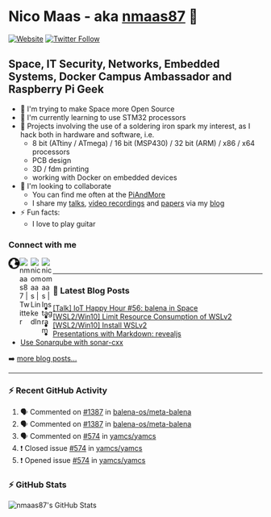 # Nico Maas - aka [nmaas87][website] 👋

[![Website](https://img.shields.io/website?label=nico-maas.de&style=for-the-badge&url=https%3A%2F%2Fwww.nico-maas.de)](https://www.nico-maas.de)
[![Twitter Follow](https://img.shields.io/twitter/follow/nmaas87?color=1DA1F2&logo=twitter&style=for-the-badge)](https://twitter.com/intent/follow?original_referer=https%3A%2F%2Fgithub.com%2Fnmaas87&screen_name=nmaas87)

## Space, IT Security, Networks, Embedded Systems, Docker Campus Ambassador and Raspberry Pi Geek

- 🔭 I'm trying to make Space more Open Source
- 🌱 I'm currently learning to use STM32 processors
- 🎉 Projects involving the use of a soldering iron spark my interest, as I hack both in hardware and software, i.e.
  - 8 bit (ATtiny / ATmega) / 16 bit (MSP430) / 32 bit (ARM) / x86 / x64 processors
  - PCB design
  - 3D / fdm printing
  - working with Docker on embedded devices
- 👯 I'm looking to collaborate
  - You can find me often at the [PiAndMore][piandmore]
  - I share my [talks], [video recordings] and [papers] via my [blog][website]
- ⚡ Fun facts:
  - I love to play guitar

### Connect with me

[<img align="left" alt="nico-maas.de" width="22px" src="https://raw.githubusercontent.com/iconic/open-iconic/master/svg/globe.svg" />][website]
[<img align="left" alt="nmaas87 | Twitter" width="22px" src="https://cdn.jsdelivr.net/npm/simple-icons@v3/icons/twitter.svg" />][twitter]
[<img align="left" alt="nicomaas | LinkedIn" width="22px" src="https://cdn.jsdelivr.net/npm/simple-icons@v3/icons/linkedin.svg" />][linkedin]
[<img align="left" alt="nicomaas | Instagram" width="22px" src="https://cdn.jsdelivr.net/npm/simple-icons@v3/icons/keybase.svg" />][keybase]

<br />

---

### 📕 Latest Blog Posts

<!-- BLOG-POST-LIST:START -->
- [[Talk] IoT Happy Hour #56: balena in Space](https://www.nico-maas.de/?p=2358&utm_source=rss&utm_medium=rss&utm_campaign=talk-iot-happy-hour-56-balena-in-space)
- [[WSL2/Win10] Limit Resource Consumption of WSLv2](https://www.nico-maas.de/?p=2313&utm_source=rss&utm_medium=rss&utm_campaign=wsl2-win10-limit-resource-consumption-of-wslv2)
- [[WSL2/Win10] Install WSLv2](https://www.nico-maas.de/?p=2309&utm_source=rss&utm_medium=rss&utm_campaign=wsl2-win10-install-wslv2)
- [Presentations with Markdown: revealjs](https://www.nico-maas.de/?p=2306&utm_source=rss&utm_medium=rss&utm_campaign=presentations-with-markdown-revealjs)
- [Use Sonarqube with sonar-cxx](https://www.nico-maas.de/?p=2300&utm_source=rss&utm_medium=rss&utm_campaign=use-sonarqube-with-sonar-cxx)
<!-- BLOG-POST-LIST:END -->

➡️ [more blog posts...](https://www.nico-maas.de)

---

### :zap: Recent GitHub Activity
  
<!--START_SECTION:activity-->
1. 🗣 Commented on [#1387](https://github.com/balena-os/meta-balena/issues/1387) in [balena-os/meta-balena](https://github.com/balena-os/meta-balena)
2. 🗣 Commented on [#1387](https://github.com/balena-os/meta-balena/issues/1387) in [balena-os/meta-balena](https://github.com/balena-os/meta-balena)
3. 🗣 Commented on [#574](https://github.com/yamcs/yamcs/issues/574) in [yamcs/yamcs](https://github.com/yamcs/yamcs)
4. ❗️ Closed issue [#574](https://github.com/yamcs/yamcs/issues/574) in [yamcs/yamcs](https://github.com/yamcs/yamcs)
5. ❗️ Opened issue [#574](https://github.com/yamcs/yamcs/issues/574) in [yamcs/yamcs](https://github.com/yamcs/yamcs)
<!--END_SECTION:activity-->

### :zap: GitHub Stats

  <img align="left" alt="nmaas87's GitHub Stats" src="https://github-readme-stats.codestackr.vercel.app/api?username=nmaas87&show_icons=true&hide_border=true" />


[website]: https://www.nico-maas.de
[twitter]: https://twitter.com/nmaas87
[linkedin]: https://linkedin.com/in/nicomaas
[keybase]: https://keybase.io/nicomaas
[piandmore]: https://piandmore.de/en/
[talks]: https://www.nico-maas.de/?cat=392
[video recordings]: https://www.nico-maas.de/?page_id=1244
[papers]: https://www.nico-maas.de/?cat=301
